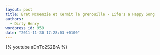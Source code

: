 ```yaml
---
layout: post
title: Bret McKenzie et Kermit la grenouille - Life's a Happy Song
authors:
  - Dirty Henry
wordpress_id: 959
date: "2011-11-30 17:28:03 +0100"
---
```


{% youtube aDnTo2S2BrA %}
